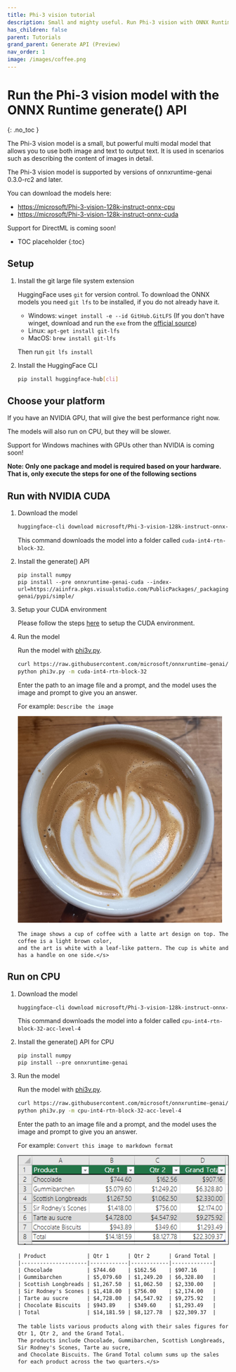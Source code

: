 ```yaml
---
title: Phi-3 vision tutorial
description: Small and mighty useful. Run Phi-3 vision with ONNX Runtime.
has_children: false
parent: Tutorials
grand_parent: Generate API (Preview)
nav_order: 1
image: /images/coffee.png
---
```


# Run the Phi-3 vision model with the ONNX Runtime generate() API
{: .no_toc }

The Phi-3 vision model is a small, but powerful multi modal model that allows you to use both image and text to output text. It is used in scenarios such as describing the content of images in detail.

The Phi-3 vision model is supported by versions of onnxruntime-genai 0.3.0-rc2 and later.

You can download the models here:

* [https://microsoft/Phi-3-vision-128k-instruct-onnx-cpu](https://microsoft/Phi-3-vision-128k-instruct-onnx-cpu)
* [https://microsoft/Phi-3-vision-128k-instruct-onnx-cuda](https://microsoft/Phi-3-vision-128k-instruct-onnx-cuda)

Support for DirectML is coming soon!

* TOC placeholder
{:toc}

## Setup

1. Install the git large file system extension

   HuggingFace uses `git` for version control. To download the ONNX models you need `git lfs` to be installed, if you do not already have it.

   * Windows: `winget install -e --id GitHub.GitLFS` (If you don't have winget, download and run the `exe` from the [official source](https://docs.github.com/en/repositories/working-with-files/managing-large-files/installing-git-large-file-storage?platform=windows))
   * Linux: `apt-get install git-lfs`
   * MacOS: `brew install git-lfs`

   Then run `git lfs install`

2. Install the HuggingFace CLI

   ```bash
   pip install huggingface-hub[cli]
   ```

## Choose your platform

If you have an NVIDIA GPU, that will give the best performance right now.

The models will also run on CPU, but they will be slower.

Support for Windows machines with GPUs other than NVIDIA is coming soon!
 
**Note: Only one package and model is required based on your hardware. That is, only execute the steps for one of the following sections**

## Run with NVIDIA CUDA

1. Download the model

   ```bash
   huggingface-cli download microsoft/Phi-3-vision-128k-instruct-onnx-cuda --include cuda-int4-rtn-block-32/* --local-dir .
   ```
   This command downloads the model into a folder called `cuda-int4-rtn-block-32`.

2. Install the generate() API

   ```
   pip install numpy
   pip install --pre onnxruntime-genai-cuda --index-url=https://aiinfra.pkgs.visualstudio.com/PublicPackages/_packaging/onnxruntime-genai/pypi/simple/
   ```

3. Setup your CUDA environment

   Please follow the steps [here](../howto/setup-cuda-env.md) to setup the CUDA environment.


4. Run the model

   Run the model with [phi3v.py](https://github.com/microsoft/onnxruntime-genai/blob/main/examples/python/phi3v.py).

   ```bash
   curl https://raw.githubusercontent.com/microsoft/onnxruntime-genai/main/examples/python/phi3v.py -o phi3v.py
   python phi3v.py -m cuda-int4-rtn-block-32 
   ```

   Enter the path to an image file and a prompt, and the model uses the image and prompt to give you an answer.

   For example: `Describe the image`

   ![coffee](../../../images/coffee.png)

   ```
   The image shows a cup of coffee with a latte art design on top. The coffee is a light brown color,
   and the art is white with a leaf-like pattern. The cup is white and has a handle on one side.</s>
   ```

## Run on CPU

1. Download the model

   ```bash
   huggingface-cli download microsoft/Phi-3-vision-128k-instruct-onnx-cpu --include cpu-int4-rtn-block-32-acc-level-4/* --local-dir .
   ```

   This command downloads the model into a folder called `cpu-int4-rtn-block-32-acc-level-4`

2. Install the generate() API for CPU
   
   ```
   pip install numpy
   pip install --pre onnxruntime-genai
   ```

3. Run the model

   Run the model with [phi3v.py](https://github.com/microsoft/onnxruntime-genai/blob/main/examples/python/phi3v.py).

   ```bash
   curl https://raw.githubusercontent.com/microsoft/onnxruntime-genai/main/examples/python/phi3v.py -o phi3v.py
   python phi3v.py -m cpu-int4-rtn-block-32-acc-level-4
   ```

   Enter the path to an image file and a prompt, and the model uses the image and prompt to give you an answer.

   For example: `Convert this image to markdown format`

   ![Excel table with cookie sales figures](../../../images/table.png)

   ```
   | Product             | Qtr 1      | Qtr 2      | Grand Total |
   |---------------------|------------|------------|-------------|
   | Chocolade           | $744.60    | $162.56    | $907.16     |
   | Gummibarchen        | $5,079.60  | $1,249.20  | $6,328.80   |
   | Scottish Longbreads | $1,267.50  | $1,062.50  | $2,330.00   |
   | Sir Rodney's Scones | $1,418.00  | $756.00    | $2,174.00   |
   | Tarte au sucre      | $4,728.00  | $4,547.92  | $9,275.92   |
   | Chocolate Biscuits  | $943.89    | $349.60    | $1,293.49   |
   | Total               | $14,181.59 | $8,127.78  | $22,309.37  |

   The table lists various products along with their sales figures for Qtr 1, Qtr 2, and the Grand Total.
   The products include Chocolade, Gummibarchen, Scottish Longbreads, Sir Rodney's Scones, Tarte au sucre,
   and Chocolate Biscuits. The Grand Total column sums up the sales for each product across the two quarters.</s>
   ```

